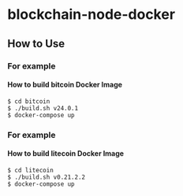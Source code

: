 # blockchain-node-docker

## How to Use

### For example

#### How to build bitcoin Docker Image

```
$ cd bitcoin
$ ./build.sh v24.0.1
$ docker-compose up
```

### For example

#### How to build litecoin Docker Image

```
$ cd litecoin
$ ./build.sh v0.21.2.2
$ docker-compose up
```
